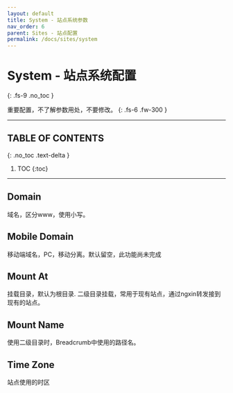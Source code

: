 ```yaml
---
layout: default
title: System - 站点系统参数
nav_order: 6
parent: Sites - 站点配置
permalink: /docs/sites/system
---
```


# System - 站点系统配置
{: .fs-9 .no_toc }

重要配置，不了解参数用处，不要修改。
{: .fs-6 .fw-300 }

---

## TABLE OF CONTENTS
{: .no_toc .text-delta }

1. TOC
{:toc}

---

## Domain
域名，区分www，使用小写。

## Mobile Domain
移动端域名，PC，移动分离。默认留空，此功能尚未完成

## Mount At
挂载目录，默认为根目录. 二级目录挂载，常用于现有站点，通过ngxin转发接到现有的站点。 

## Mount Name
使用二级目录时，Breadcrumb中使用的路径名。

## Time Zone
站点使用的时区